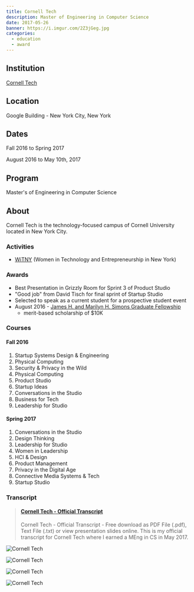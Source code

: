 ```yaml
---
title: Cornell Tech
description: Master of Engineering in Computer Science
date: 2017-05-26
banner: https://i.imgur.com/2Z3jGeg.jpg
categories:
  - education
  - award
---
```


## Institution

[Cornell Tech](//tech.cornell.edu)

## Location

Google Building - New York City, New York

## Dates

Fall 2016 to Spring 2017

August 2016 to May 10th, 2017

## Program

Master's of Engineering in Computer Science

## About

Cornell Tech is the technology-focused campus of Cornell University located in New York City.

### Activities

* [WiTNY](//tech.cornell.edu/impact/witny) (Women in Technology and Entrepreneurship in New York)

### Awards

<!-- TODO: Separate scholarship into separate page -->

* Best Presentation in Grizzly Room for Sprint 3 of Product Studio
* "Good job" from David Tisch for final sprint of Startup Studio
* Selected to speak as a current student for a prospective student event
* August 2016 - [James H. and Marilyn H. Simons Graduate Fellowship](//news.cornell.edu/stories/2013/02/new-graduate-fellowship-supports-cornell-tech)
  * merit-based scholarship of $10K

### Courses

#### Fall 2016

1. Startup Systems Design & Engineering
2. Physical Computing
3. Security & Privacy in the Wild
4. Physical Computing
5. Product Studio
6. Startup Ideas
7. Conversations in the Studio
8. Business for Tech
9. Leadership for Studio

#### Spring 2017

1. Conversations in the Studio
2. Design Thinking
3. Leadership for Studio
4. Women in Leadership
5. HCI & Design
6. Product Management
7. Privacy in the Digital Age
8. Connective Media Systems & Tech
9. Startup Studio

### Transcript

<blockquote class="embedly-card"><h4><a href="https://www.scribd.com/document/349468859/Cornell-Tech-Official-Transcript">Cornell Tech - Official Transcript</a></h4><p>Cornell Tech - Official Transcript - Free download as PDF File (.pdf), Text File (.txt) or view presentation slides online. This is my official transcript for Cornell Tech where I earned a MEng in CS in May 2017.</p></blockquote>
<script async src="//cdn.embedly.com/widgets/platform.js" charset="UTF-8"></script>

![Cornell Tech](https://i2.wp.com/fvcproductions.files.wordpress.com/2016/11/buildboard-1.jpg?w=487&h=365&crop&ssl=1&zoom=2)

![Cornell Tech](https://i1.wp.com/fvcproductions.files.wordpress.com/2016/09/cornell.jpg?w=255&h=170&crop&ssl=1&zoom=2)

![Cornell Tech](https://i1.wp.com/fvcproductions.files.wordpress.com/2016/11/2016-11-29-photo-00000102.jpg?w=255&h=191&crop&ssl=1&zoom=2)

![Cornell Tech](https://i1.wp.com/fvcproductions.files.wordpress.com/2016/11/img_0047.jpg?w=746&h=560&crop&ssl=1&zoom=2)
